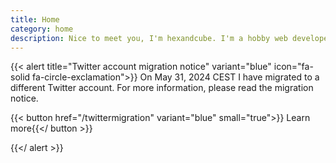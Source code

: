 ```yaml
---
title: Home
category: home
description: Nice to meet you, I'm hexandcube. I'm a hobby web developer from Poland.
---
```


{{< alert title="Twitter account migration notice" variant="blue" icon="fa-solid fa-circle-exclamation">}}
On May 31, 2024 CEST I have migrated to a different Twitter account. For more information, please read the migration notice. <br>


{{< button href="/twittermigration" variant="blue" small="true">}}<i class="fa-solid fa-newspaper"></i> Learn more{{</ button >}}

{{</ alert >}}
